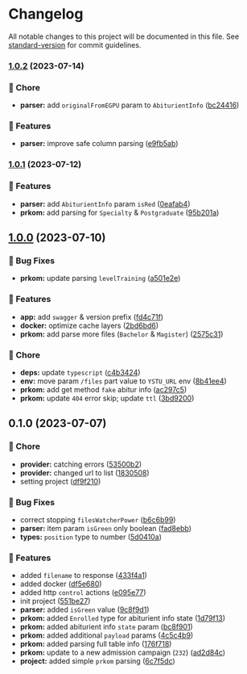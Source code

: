# Changelog

All notable changes to this project will be documented in this file. See [standard-version](https://github.com/conventional-changelog/standard-version) for commit guidelines.

### [1.0.2](https://github.com/YSTUty/ystuty-prkom/compare/v1.0.1...v1.0.2) (2023-07-14)


### 🧹 Chore

* **parser:** add `originalFromEGPU` param to `AbiturientInfo` ([bc24416](https://github.com/YSTUty/ystuty-prkom/commit/bc24416ef45b7f734530f261e25d8bef3633bf33))


### 🚀 Features

* **parser:** improve safe column parsing ([e9fb5ab](https://github.com/YSTUty/ystuty-prkom/commit/e9fb5abfa7ad32bc10bf41f6e5cf2b4973058644))

### [1.0.1](https://github.com/YSTUty/ystuty-prkom/compare/v1.0.0...v1.0.1) (2023-07-12)


### 🚀 Features

* **parser:** add `AbiturientInfo` param `isRed` ([0eafab4](https://github.com/YSTUty/ystuty-prkom/commit/0eafab4a757f4cc4f30af8982e3dd15126c69642))
* **prkom:** add parsing for `Specialty` & `Postgraduate` ([95b201a](https://github.com/YSTUty/ystuty-prkom/commit/95b201a6576c96f57f9994542b292bba7f9ab941))

## [1.0.0](https://github.com/YSTUty/ystuty-prkom/compare/v0.1.0...v1.0.0) (2023-07-10)


### 🐛 Bug Fixes

* **prkom:** update parsing `levelTraining` ([a501e2e](https://github.com/YSTUty/ystuty-prkom/commit/a501e2e9e7f7d958bacd4b65bb4c5b7317ea4173))


### 🚀 Features

* **app:** add `swagger` & version prefix ([fd4c71f](https://github.com/YSTUty/ystuty-prkom/commit/fd4c71fdc5e1db34e9e042266e8309aac7a4bc3c))
* **docker:** optimize cache layers ([2bd6bd6](https://github.com/YSTUty/ystuty-prkom/commit/2bd6bd68c41130babbdcfca853b070becf67247c))
* **prkom:** add parse more files (`Bachelor` & `Magister`) ([2575c31](https://github.com/YSTUty/ystuty-prkom/commit/2575c3161bf8f1dcf0b7529bdd07d8d2bc06f8f4))


### 🧹 Chore

* **deps:** update `typescript` ([c4b3424](https://github.com/YSTUty/ystuty-prkom/commit/c4b3424893e3b3418072ea2707f25659e7b17b1c))
* **env:** move param `/files` part value to `YSTU_URL` env ([8b41ee4](https://github.com/YSTUty/ystuty-prkom/commit/8b41ee45aff0233081c3d94173f620a72e9b6b1b))
* **prkom:** add get method `fake` abitur info ([ac297c5](https://github.com/YSTUty/ystuty-prkom/commit/ac297c5e1f1cca33f8150986bbb4393abc288339))
* **prkom:** update `404` error skip; update `ttl` ([3bd9200](https://github.com/YSTUty/ystuty-prkom/commit/3bd9200684a1ca109cad2be2678a7f448e45b378))

## 0.1.0 (2023-07-07)


### 🧹 Chore

* **provider:** catching errors ([53500b2](https://github.com/YSTUty/ystuty-prkom/commit/53500b20d74ecbd21ea3dccffe6f9d0ae465017e))
* **provider:** changed url to list ([1830508](https://github.com/YSTUty/ystuty-prkom/commit/18305087f8057589eb8e82f88cf4c808bdaeb1de))
* setting project ([df9f210](https://github.com/YSTUty/ystuty-prkom/commit/df9f2102ec39d8bbfbb6bab46a9576177e4c7a3d))


### 🐛 Bug Fixes

* correct stopping `filesWatcherPower` ([b6c6b99](https://github.com/YSTUty/ystuty-prkom/commit/b6c6b99866d56a7d2b7d9ee5ffbfcec85e91fd57))
* **parser:** item param `isGreen` only boolean ([fad8ebb](https://github.com/YSTUty/ystuty-prkom/commit/fad8ebb4a3cfdfb2aac7dbacf056299fb1cc4599))
* **types:** `position` type to number ([5d0410a](https://github.com/YSTUty/ystuty-prkom/commit/5d0410a97c8d7efc92a2ec726273094edb53a882))


### 🚀 Features

* added `filename` to response ([433f4a1](https://github.com/YSTUty/ystuty-prkom/commit/433f4a1635d5fe8727a1db55936c2fc322d4a89c))
* added docker ([df5e680](https://github.com/YSTUty/ystuty-prkom/commit/df5e6807b2ea4bac4b4993e727ffbf49efa19559))
* added http `control` actions ([e095e77](https://github.com/YSTUty/ystuty-prkom/commit/e095e77646894f08e1853b2bf3357fb6f67b6229))
* init project ([551be27](https://github.com/YSTUty/ystuty-prkom/commit/551be27b7a14567f04acca52bc4306c28b3c2007))
* **parser:** added `isGreen` value ([9c8f9d1](https://github.com/YSTUty/ystuty-prkom/commit/9c8f9d1e927bffa8c82151bc07436f9f76fd77a5))
* **prkom:** added `Enrolled` type for abiturient info state ([1d79f13](https://github.com/YSTUty/ystuty-prkom/commit/1d79f13257d66dfffa426ebd3ed7e6eadeca6cbb))
* **prkom:** added abiturient info `state`  param ([bc8f901](https://github.com/YSTUty/ystuty-prkom/commit/bc8f90153c88f24b0f67161c46a56007d830e5a3))
* **prkom:** added additional `payload` params ([4c5c4b9](https://github.com/YSTUty/ystuty-prkom/commit/4c5c4b95d82b7a8dcacfa3503e593fd310a6b2be))
* **prkom:** added parsing full table info ([176f718](https://github.com/YSTUty/ystuty-prkom/commit/176f71873b4a38856bcffeccc18d971700cf1124))
* **prkom:** update to a new admission campaign (`232`) ([ad2d84c](https://github.com/YSTUty/ystuty-prkom/commit/ad2d84c31112a0c9233ce41ab3b0a5151852ad70))
* **project:** added simple `prkom` parsing ([6c7f5dc](https://github.com/YSTUty/ystuty-prkom/commit/6c7f5dc8f31af92a4074e7776bc0de1d137e262d))

